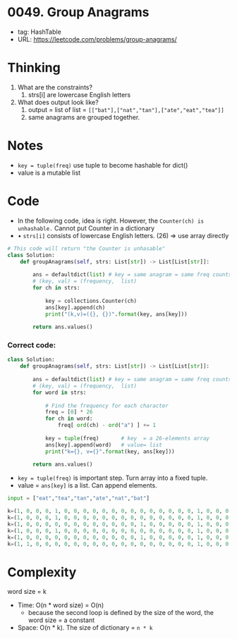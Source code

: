 # 0049. Group Anagrams

- tag: HashTable
- URL: https://leetcode.com/problems/group-anagrams/

# Thinking

1. What are the constraints?
    1. strs[i] are lowercase English letters
2. What does output look like?
    1. output = list of list = `[["bat"],["nat","tan"],["ate","eat","tea"]]`
    2. same anagrams are grouped together.

# Notes

- `key = tuple(freq)`  use tuple to become hashable for dict()
- value is a mutable list

# Code

- In the following code, idea is right. However, the `Counter(ch) is unhashable.` Cannot put Counter in a dictionary
- • `strs[i]` consists of lowercase English letters.  (26) ⇒ use array directly

```python
# This code will return "the Counter is unhasable"
class Solution:
    def groupAnagrams(self, strs: List[str]) -> List[List[str]]:
        
        ans = defaultdict(list) # key = same anagram = same freq counts
        # (key, val) = (frequency,  list)
        for ch in strs:
            
            key = collections.Counter(ch)
            ans[key].append(ch)
            print("(k,v)=({}, {})".format(key, ans[key]))
        
        return ans.values()
```

### Correct code:

```python
class Solution:
    def groupAnagrams(self, strs: List[str]) -> List[List[str]]:
        
        ans = defaultdict(list) # key = same anagram = same freq counts
        # (key, val) = (frequency,  list)
        for word in strs:
            
            # Find the frequency for each character
            freq = [0] * 26
            for ch in word:
                freq[ ord(ch) - ord("a") ] += 1
            
            key = tuple(freq)       # key  = a 26-elements array
            ans[key].append(word)   # value= list
            print("k={}, v={}".format(key, ans[key]))
        
        return ans.values()
```

- `key = tuple(freq)`  is important step. Turn array into a fixed tuple.
- value = `ans[key]`  is a list. Can append elements.

```python
input = ["eat","tea","tan","ate","nat","bat"]

k=(1, 0, 0, 0, 1, 0, 0, 0, 0, 0, 0, 0, 0, 0, 0, 0, 0, 0, 0, 1, 0, 0, 0, 0, 0, 0), v=['eat']
k=(1, 0, 0, 0, 1, 0, 0, 0, 0, 0, 0, 0, 0, 0, 0, 0, 0, 0, 0, 1, 0, 0, 0, 0, 0, 0), v=['eat', 'tea']
k=(1, 0, 0, 0, 0, 0, 0, 0, 0, 0, 0, 0, 0, 1, 0, 0, 0, 0, 0, 1, 0, 0, 0, 0, 0, 0), v=['tan']
k=(1, 0, 0, 0, 1, 0, 0, 0, 0, 0, 0, 0, 0, 0, 0, 0, 0, 0, 0, 1, 0, 0, 0, 0, 0, 0), v=['eat', 'tea', 'ate']
k=(1, 0, 0, 0, 0, 0, 0, 0, 0, 0, 0, 0, 0, 1, 0, 0, 0, 0, 0, 1, 0, 0, 0, 0, 0, 0), v=['tan', 'nat']
k=(1, 1, 0, 0, 0, 0, 0, 0, 0, 0, 0, 0, 0, 0, 0, 0, 0, 0, 0, 1, 0, 0, 0, 0, 0, 0), v=['bat']
```

# Complexity

word size = k 

- Time:   O(n * word size) = O(n)
    - because the second loop is defined by the size of the word, the word size = a constant
- Space: O(n * k).  The size of dictionary = `n * k`